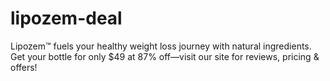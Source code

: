 # lipozem-deal
Lipozem™ fuels your healthy weight loss journey with natural ingredients. Get your bottle for only $49 at 87% off—visit our site for reviews, pricing &amp; offers!
